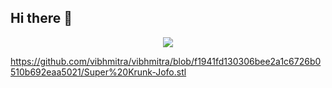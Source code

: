 ## Hi there 👋 
<p align="center"><img src="https://i.giphy.com/RThN0hOS2GO4M.gif" /></p>
<!--  <p align="center"><img src="https://i.giphy.com/86QMJk7uioeOxxTsXN.webp" /></p> -->
<!-- <p align="center"><img src="https://i.giphy.com/4fRToX3peyWli.webp" /></p> -->

<!--
**vibhmitra/vibhmitra** is a ✨ _special_ ✨ repository because its `README.md` (this file) appears on your GitHub profile.

Here are some ideas to get myself started:

- 🔭 I’m currently working on ...
- 🌱 I’m currently learning ...
- 👯 I’m looking to collaborate on ...
- 🤔 I’m looking for help with ...
- 💬 Ask me about ...
- 📫 How to reach me: ...
- 😄 Pronouns: ...
- ⚡ Fun fact: ...
-->
<script src="https://embed.github.com/view/3d//vibhmitra/blob/f1941fd130306bee2a1c6726b0510b692eaa5021/Super%20Krunk-Jofo.stl"></script>
https://github.com/vibhmitra/vibhmitra/blob/f1941fd130306bee2a1c6726b0510b692eaa5021/Super%20Krunk-Jofo.stl
